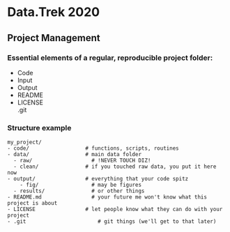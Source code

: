 # Data.Trek 2020
## Project Management

### Essential elements of a regular, reproducible project folder:

- Code
- Input
- Output
- README
- LICENSE  
.git


### Structure example

```
my_project/
- code/	                 # functions, scripts, routines
- data/                  # main data folder
  - raw/ 	               # !NEVER TOUCH DIZ! 
  - clean/ 	             # if you touched raw data, you put it here now
- output/ 	             # everything that your code spitz
	- fig/ 	               # may be figures
  - results/ 	           # or other things
- README.md 	           # your future me won't know what this project is about
- LICENSE 	             # let people know what they can do with your project
- .git 	             		 # git things (we'll get to that later)
```
